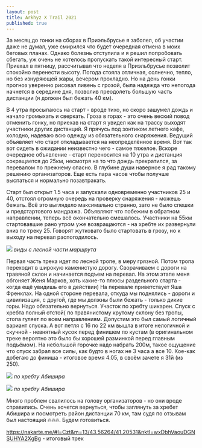 ```yaml
---
layout: post
title: Arkhyz X Trail 2021
published: true
---
```


За месяц до гонки на сборах в Приэльбрусье я заболел, об участии даже не думал, уже смирился что будет очередная отмена в моих беговых планах. Однако болезнь отступила и я решил попробовать сбегать, уж очень не хотелось пропускать такой интересный старт. Приехал в пятницу, рассчитывал что неделя в Приэльбрусье позволит спокойно перенести высоту. Погода стояла отличная, солнечно, тепло, но без изнуряющей жары, вечером прохладно. Но на день гонки прогноз уверенно рисовал ливень с грозой, была надежда что непогода начнется в середине дня, позволив преодолеть большую часть дистанции (я должен был бежать 40 км).

В 4 утра просыпаюсь на старт - вроде тихо, но скоро зашумел дождь и начало громыхать и сверкать. Гроза в горах - это очень веский повод отменить гонку, но приехав на старт я увидел как на трассу выходят участники других дистанций. Я прячусь под зонтиком летнего кафе, холодно, надеваю всю одежду из обязательного снаряжения. Ведущий объявляет что старт откладывается на неопределённое время. Вот так вот сидеть в ожидании неизвестно чего - самое тяжелое. Вскоре очередное объявление - старт переносится на 10 утра и дистанция сокращается до 25км, несмотря на то что дождь прекратился, за перевалом по прежнему опасно. В глубине души наверное я рад такому решению организаторов. Еще есть пара часов чтобы получше выспаться и нормально позавтракать.

Старт был открыт 1.5 часа и запускали одновременно участников 25 и 40, отстоял огромную очередь на проверку снаряжения - можешь бежать. Всё это выглядело максимально странно, зато не было спешки и предстартового мандража. Объявляют что побежим в обратном направлении, теперь всё окончательно смешалось. Участники на 55км стартовавшие рано утром уже возвращаются - на хребте их развернули вниз по треку 25. Говорят жутковато было стартовать в грозу, но к выходу на перевал распогодилось.

![]({{site.baseurl}}/images/arkhyz_forest.jpg)
*виды с лесной части маршрута*

Первая часть трека идет по лесной тропе, в меру грязной. Потом тропа переходит в широкую каменистую дорогу. Сворачиваем с дороги на травяной склон и начинается подъем на перевал. На этом этапе меня обгоняет Женя Марков, хоть какие-то плюсы раздельного старта - когда ещё увидишь его в действии) На перевале приветствует Яша Френклах. На одной стороне перевала, откуда мы поднялись - дороги и цивилизация, с другой, где мы должны были бежать - только дикие горы. Надо обязательно вернуться. Участок по хребту шикарен. Спуск с хребта полный отстой( по травянистому крутому склону без тропы, стопа гуляет по всем направлениям. Допустим это был самый логичный вариант спуска. А вот петля с 16 по 22 км вышла в итоге нелогичной и скучной - невнятный кусок перед финишем по кустам (в оригинальном треке вероятно это было бы хорошей разминкой перед главным подъёмом). На небольшой горочке надо набрать 200м, такое ощущение что спуск забрал все силы, как будто в ногах не 3 часа а все 10. Кое-как добегаю до финиша - итоговое время 4.05, в своём зачете я 31й (из 250).

![]({{site.baseurl}}/images/arkhyz_ridge2.jpg)
*по хребту Абишира*

![]({{site.baseurl}}/images/arkhyz_ridge.jpg)
*по хребту Абишира*

Много проблем свалилось на голову организаторов - но они вроде справились. Очень хочется вернуться, чтобы заглянуть за хребет Абишира и посмотреть район дистанции 70 км, там судя по отзывам был настоящий 🔥🔥🔥. Будем готовиться.

https://nakarte.me/#l=Czt&m=13/43.56264/41.20531&nktl=wxDbhVaouDGNSUHYA2XgBg - итоговый трек

